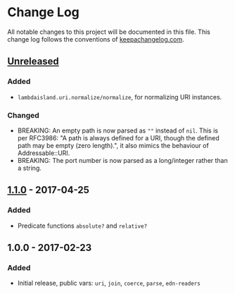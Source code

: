 # Change Log
All notable changes to this project will be documented in this file. This change log follows the conventions of [keepachangelog.com](http://keepachangelog.com/).

<!-- (this space deliberately left blank) -->
<!-- ### Added -->
<!-- ### Changed -->
<!-- ### Removed -->
<!-- ### Fixed -->

## [Unreleased]
### Added
- `lambdaisland.uri.normalize/normalize`, for normalizing URI instances.

### Changed
- BREAKING: An empty path is now parsed as `""` instead of `nil`. This is per
  RFC3986: "A path is always defined for a URI, though the defined path may be
  empty (zero length).", it also mimics the behaviour of Addressable::URI.
- BREAKING: The port number is now parsed as a long/integer rather than a string.

## [1.1.0] - 2017-04-25
### Added
- Predicate functions `absolute?` and `relative?`

## 1.0.0 - 2017-02-23
### Added
- Initial release, public vars: `uri`, `join`, `coerce`, `parse`, `edn-readers`

[Unreleased]: https://github.com/lambdaisland/uri/compare/v1.1.0...HEAD
[1.1.0]: https://github.com/lambdaisland/uri/compare/v1.0.0...v1.1.0
